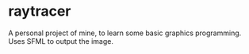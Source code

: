 # raytracer
A personal project of mine, to learn some basic graphics programming. Uses SFML to output the image.
